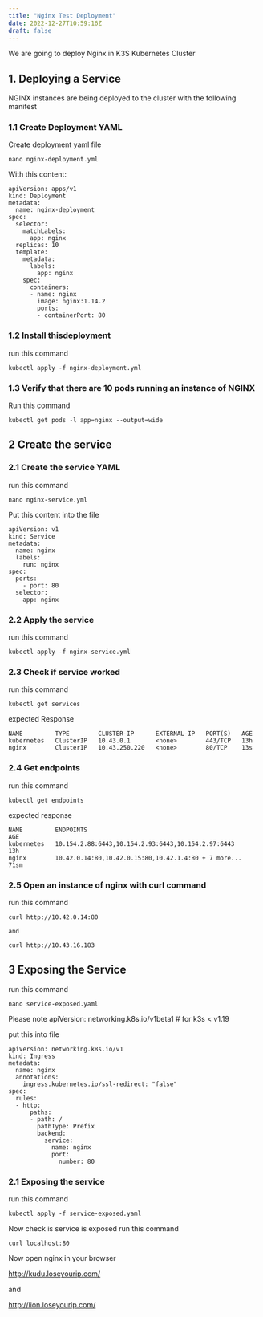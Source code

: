 ```yaml
---
title: "Nginx Test Deployment"
date: 2022-12-27T10:59:16Z
draft: false
---
```

We are going to deploy Nginx in K3S Kubernetes Cluster

## 1. Deploying a Service #

NGINX instances are being deployed to the cluster with the following manifest
### 1.1 Create Deployment YAML #
Create deployment yaml file
```
nano nginx-deployment.yml
```
With this content:
```
apiVersion: apps/v1
kind: Deployment
metadata:
  name: nginx-deployment
spec:
  selector:
    matchLabels:
      app: nginx
  replicas: 10
  template:
    metadata:
      labels:
        app: nginx
    spec:
      containers:
      - name: nginx
        image: nginx:1.14.2
        ports:
        - containerPort: 80
```
### 1.2 Install thisdeployment #
run this command
```
kubectl apply -f nginx-deployment.yml
```

### 1.3 Verify that there are 10 pods running an instance of NGINX
Run this command
```
kubectl get pods -l app=nginx --output=wide
```
## 2 Create the service #

### 2.1 Create the service YAML
run this command
```
nano nginx-service.yml
```
Put this content into the file
```
apiVersion: v1
kind: Service
metadata:
  name: nginx
  labels:
    run: nginx
spec:
  ports:
    - port: 80
  selector:
    app: nginx
```

### 2.2 Apply the service
run this command
```
kubectl apply -f nginx-service.yml
```

### 2.3 Check if service worked
run this command
```
kubectl get services
```

expected Response
```
NAME         TYPE        CLUSTER-IP      EXTERNAL-IP   PORT(S)   AGE
kubernetes   ClusterIP   10.43.0.1       <none>        443/TCP   13h
nginx        ClusterIP   10.43.250.220   <none>        80/TCP    13s
```
### 2.4 Get endpoints
run this command
```
kubectl get endpoints
```
expected response
```
NAME         ENDPOINTS                                              AGE
kubernetes   10.154.2.88:6443,10.154.2.93:6443,10.154.2.97:6443     13h
nginx        10.42.0.14:80,10.42.0.15:80,10.42.1.4:80 + 7 more...   71sm
```


### 2.5 Open an instance of nginx with curl command
run this command
```
curl http://10.42.0.14:80

and 
 
curl http://10.43.16.183
```

## 3 Exposing the Service #
run this command
```
nano service-exposed.yaml
```
Please note  apiVersion: networking.k8s.io/v1beta1 # for k3s < v1.19

put this into file
```
apiVersion: networking.k8s.io/v1
kind: Ingress
metadata:
  name: nginx
  annotations:
    ingress.kubernetes.io/ssl-redirect: "false"
spec:
  rules:
  - http:
      paths:
      - path: /
        pathType: Prefix
        backend:
          service:
            name: nginx
            port:
              number: 80
```

### 2.1 Exposing the service
run this command
```
kubectl apply -f service-exposed.yaml
```
Now check is service is exposed run this command
```
curl localhost:80
```

Now open nginx in your browser

http://kudu.loseyourip.com/

and

http://lion.loseyourip.com/

